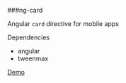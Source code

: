 ###ng-card

Angular `card` directive for mobile apps

Dependencies
 - angular
 - tweenmax
 
 [Demo](http://vko-online.github.io/card/)